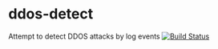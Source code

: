 # ddos-detect
Attempt to detect DDOS attacks by log events
[![Build Status](https://travis-ci.org/seanstory/ddos-detect.svg?branch=master)](https://travis-ci.org/seanstory/ddos-detect)
